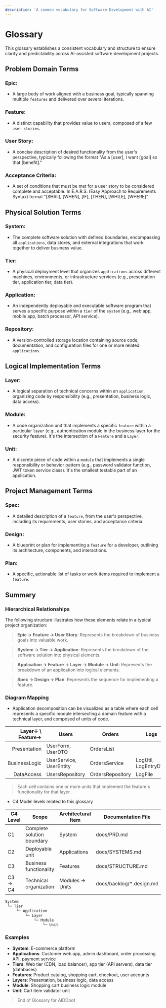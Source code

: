 ```yaml
---
description: 'A common vocabulary for Software Development with AI'
---
```


# Glossary

This glossary establishes a consistent vocabulary and structure to ensure clarity and predictability across AI-assisted software development projects.

## Problem Domain Terms

### Epic: 
- A large body of work aligned with a business goal, typically spanning multiple `features` and delivered over several iterations.

### Feature: 
- A distinct capability that provides value to users, composed of a few `user stories`.

### User Story: 
- A concise description of desired functionality from the user's perspective, typically following the format "As a [user], I want [goal] so that [benefit]."

### Acceptance Criteria:
- A set of conditions that must be met for a user story to be considered complete and acceptable. In E.A.R.S. (Easy Approach to Requirements Syntax) format "[SHAll], [WHEN], [IF], [THEN], [WHILE], [WHERE]"

## Physical Solution Terms

### System: 
- The complete software solution with defined boundaries, encompassing all `applications`, data stores, and external integrations that work together to deliver business value.

### Tier: 
- A physical deployment level that organizes `applications` across different machines, environments, or infrastructure services (e.g., presentation tier, application tier, data tier).

### Application: 
- An independently deployable and executable software program that serves a specific purpose within a `tier` of the `system` (e.g., web app, mobile app, batch processor, API service).

### Repository: 
- A version-controlled storage location containing source code, documentation, and configuration files for one or more related `applications`.

## Logical Implementation Terms

### Layer: 
- A logical separation of technical concerns within an `application`, organizing code by responsibility (e.g., presentation, business logic, data access).

### Module: 
- A code organization unit that implements a specific `feature` within a particular `layer` (e.g., authentication module in the business layer for the security feature). It's the intersection of a `Feature` and a `Layer`.

### Unit: 
- A discrete piece of code within a `module` that implements a single responsibility or behavior pattern (e.g., password validator function, JWT token service class). It's the smallest testable part of an application.

## Project Management Terms

### Spec:
- A detailed description of a `feature`, from the user's perspective, including its requirements, user stories, and acceptance criteria.

### Design:
- A blueprint or plan for implementing a `feature` for a developer, outlining its architecture, components, and interactions.

### Plan:
- A specific, actionable list of tasks or work items required to implement a `feature`.

## Summary

### Hierarchical Relationships

The following structure illustrates how these elements relate in a typical project organization:

> **Epic → Feature → User Story**: Represents the breakdown of business goals into valuable work.

> **System → Tier → Application**: Represents the breakdown of the software solution into physical elements.

> **Application → Feature → Layer → Module → Unit**: Represents the breakdown of an application into logical elements.

> **Spec → Design → Plan**: Represents the sequence for implementing a feature.

### Diagram Mapping

- Application decomposition can be visualized as a table where each cell represents a specific module intersecting a domain feature with a technical layer, and composed of units of code.

| Layer↓ \ Feature→ | Users                   | Orders           | Logs                 |
| ----------------: | ----------------------- | ---------------- | -------------------- |
|      Presentation | UserForm, UserDTO       | OrdersList       |                      |
|     BusinessLogic | UserService, UserEntity | OrdersService    | LogUtil, LogEntryDTO |
|        DataAccess | UsersRepository         | OrdersRepository | LogFile              |

> Each cell contains one or more units that implement the feature's functionality for that layer.

- C4 Model levels related to this glossary

| C4 Level | Scope                      | Architectural Item | Documentation File       |
| -------- | -------------------------- | ------------------ | ------------------------ |
| C1       | Complete solution boundary | System             | docs/PRD.md              |
| C2       | Deployable unit            | Applications       | docs/SYSTEMS.md          |
| C3       | Business functionality     | Features           | docs/STRUCTURE.md        |
| C3 → C4  | Technical organization     | Modules  → Units   | docs/backlog/*.design.md |

```txt
System
 └─ Tier
     └─ Application
         └─ Layer
             └─ Module
                 └─ Unit
```

### Examples

- **System**: E-commerce platform
- **Applications**: Customer web app, admin dashboard, order processing API, payment service
- **Tiers**: Web tier (CDN, load balancer), app tier (API servers), data tier (databases)
- **Features**: Product catalog, shopping cart, checkout, user accounts
- **Layers**: Presentation, business logic, data access
- **Module**: Shopping cart business logic module
- **Unit**: Cart item validator unit

> End of Glossary for AIDDbot